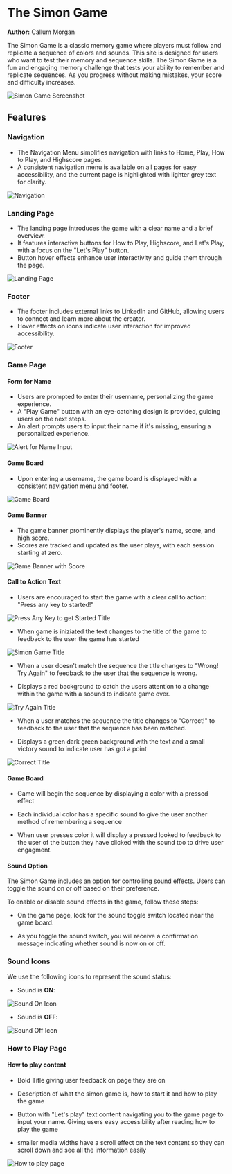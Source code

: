 # The Simon Game

**Author:** Callum Morgan

The Simon Game is a classic memory game where players must follow and replicate a sequence of colors and sounds. This site is designed for users who want to test their memory and sequence skills. The Simon Game is a fun and engaging memory challenge that tests your ability to remember and replicate sequences. As you progress without making mistakes, your score and difficulty increases.

![Simon Game Screenshot]()

## Features

### Navigation

- The Navigation Menu simplifies navigation with links to Home, Play, How to Play, and Highscore pages.
- A consistent navigation menu is available on all pages for easy accessibility, and the current page is highlighted with lighter grey text for clarity.

![Navigation](./assets/images/naviagtion-bar.png)

### Landing Page

- The landing page introduces the game with a clear name and a brief overview.
- It features interactive buttons for How to Play, Highscore, and Let's Play, with a focus on the "Let's Play" button.
- Button hover effects enhance user interactivity and guide them through the page.

![Landing Page](./assets/images/landing-page.png)

### Footer

- The footer includes external links to LinkedIn and GitHub, allowing users to connect and learn more about the creator.
- Hover effects on icons indicate user interaction for improved accessibility.

![Footer](./assets/images/footer.png)

### Game Page

#### Form for Name

- Users are prompted to enter their username, personalizing the game experience.
- A "Play Game" button with an eye-catching design is provided, guiding users on the next steps.
- An alert prompts users to input their name if it's missing, ensuring a personalized experience.

![Alert for Name Input](./assets/images/name-alert.png)

#### Game Board

- Upon entering a username, the game board is displayed with a consistent navigation menu and footer.

![Game Board](./assets/images/game-board.png)

#### Game Banner

- The game banner prominently displays the player's name, score, and high score.
- Scores are tracked and updated as the user plays, with each session starting at zero.

![Game Banner with Score](./assets/images/game-banner-with-score.png)

#### Call to Action Text

- Users are encouraged to start the game with a clear call to action: "Press any key to started!"

![Press Any Key to get Started Title](./assets/images/game-banner-simon-game.png)

- When game is iniziated the text changes to the title of the game to feedback to the user the game has started

![Simon Game Title](./assets/images/game-banner-with-score.png)

- When a user doesn't match the sequence the title changes to "Wrong! Try Again" to feedback to the user that the sequence is wrong.

- Displays a red background to catch the users attention to a change within the game with a soound to indicate game over.

![Try Again Title](./assets/images/try-again-title.png)

- When a user matches the sequence the title changes to "Correct!" to feedback to the user that the sequence has been matched.

- Displays a green dark green background with the text and a small victory sound to indicate user has got a point

![Correct Title](./assets/images/correct-title.png)

#### Game Board

- Game will begin the sequence by displaying a color with a pressed effect

- Each individual color has a specific sound to give the user another method of remembering a sequence

- When user presses color it will display a pressed looked to feedback to the user of the button they have clicked with the sound too to drive user engagment.

#### Sound Option

The Simon Game includes an option for controlling sound effects. Users can toggle the sound on or off based on their preference.

To enable or disable sound effects in the game, follow these steps:

- On the game page, look for the sound toggle switch located near the game board.

- As you toggle the sound switch, you will receive a confirmation message indicating whether sound is now on or off.

### Sound Icons

We use the following icons to represent the sound status:

- Sound is **ON**:

![Sound On Icon](./assets/images/sound-on-icon.png)

- Sound is **OFF**:

![Sound Off Icon](./assets/images/sound-off-icon.png)

### How to Play Page

#### How to play content

- Bold Title giving user feedback on page they are on

- Description of what the simon game is, how to start it and how to play the game

- Button with "Let's play" text content navigating you to the game page to input your name. Giving users easy accessibility after reading how to play the game

- smaller media widths have a scroll effect on the text content so they can scroll down and see all the information easily

![How to play page](./assets/images/how-to-play-page.png)
